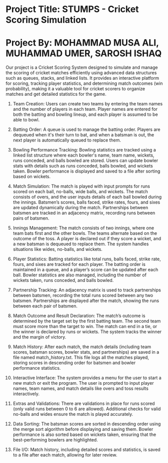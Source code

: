 # Project Title: STUMPS - Cricket Scoring Simulation

# Project By: MOHAMMAD MUSA ALI, MUHAMMAD UMER, SAROSH ISHAQ

Our project is a Cricket Scoring System designed to simulate and manage the scoring of cricket matches efficiently using advanced data structures such as queues, stacks, and linked lists. It provides an interactive platform for scoring, tracking player statistics, and determining match outcomes (win probability), making it a valuable tool for cricket scorers to organize matches and get detailed statistics for the game.

1. Team Creation:
Users can create two teams by entering the team names and the number of players in each team.
Player names are entered for both the batting and bowling lineup, and each player is assumed to be able to bowl.

2. Batting Order:
A queue is used to manage the batting order. Players are dequeued when it's their turn to bat, and when a batsman is out, the next player is automatically queued to replace them.

3. Bowling Performance Tracking:
Bowling statistics are tracked using a linked list structure where each bowler's name, team name, wickets, runs conceded, and balls bowled are stored.
Users can update bowler stats with details such as runs conceded, balls bowled, and wickets taken.
Bowler performance is displayed and saved to a file after sorting based on wickets.

4. Match Simulation:
The match is played with input prompts for runs scored on each ball, no-balls, wide balls, and wickets.
The match consists of overs, and the user inputs details of each ball bowled during the innings.
Batsmen’s scores, balls faced, strike rates, fours, and sixes are updated dynamically during the match.
Partnerships between batsmen are tracked in an adjacency matrix, recording runs between pairs of batsmen.

5. Innings Management:
The match consists of two innings, where one team bats first and the other bowls. The teams alternate based on the outcome of the toss.
A player is declared out if they score a wicket, and a new batsman is dequeued to replace them.
The system handles situations like wides, no-balls, and wickets.

6. Player Statistics:
Batting statistics like total runs, balls faced, strike rate, fours, and sixes are tracked for each player.
The batting order is maintained in a queue, and a player’s score can be updated after each ball.
Bowler statistics are also managed, including the number of wickets taken, runs conceded, and balls bowled.

7. Partnership Tracking:
An adjacency matrix is used to track partnerships between batsmen, recording the total runs scored between any two batsmen.
Partnerships are displayed after the match, showing the runs between each pair of batsmen.

8. Match Outcome and Result Declaration:
The match’s outcome is determined by the target set by the first batting team. The second team must score more than the target to win.
The match can end in a tie, or the winner is declared by runs or wickets.
The system tracks the winner and the margin of victory.

9. Match History:
After each match, the match details (including team scores, batsman scores, bowler stats, and partnerships) are saved in a file named match_history.txt.
This file logs all the matches played, storing scores in descending order for batsmen and bowler performance statistics.

10. Interactive Interface:
The system provides a menu for the user to start a new match or exit the program.
The user is prompted to input player names, team names, and match details like overs and toss results interactively.

11. Extras and Validations:
There are validations in place for runs scored (only valid runs between 0 to 6 are allowed).
Additional checks for valid no-balls and wides ensure the match is played accurately.

12. Data Sorting:
The batsman scores are sorted in descending order using the merge sort algorithm before displaying and saving them.
Bowler performance is also sorted based on wickets taken, ensuring that the best-performing bowlers are highlighted.

13. File I/O:
Match history, including detailed scores and statistics, is saved to a file after each match, allowing for later review.
